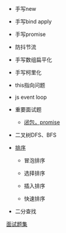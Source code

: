 * 手写new

* 手写bind apply 

* 手写promise

* 防抖节流

* 手写数组扁平化

* 手写柯里化

* this指向问题

* js event loop

* 重要面试题

  * [闭包，promise](https://juejin.cn/post/6844903474212143117#heading-1)

* 二叉树DFS、BFS

* [排序](https://segmentfault.com/a/1190000011294349)

  * 冒泡排序
  * 选择排序
  * 插入排序

  

  * 快速排序



* 二分查找

[面试题集](https://github.com/CavsZhouyou/Front-End-Interview-Notebook/blob/master/JavaScript/JavaScript.md)

